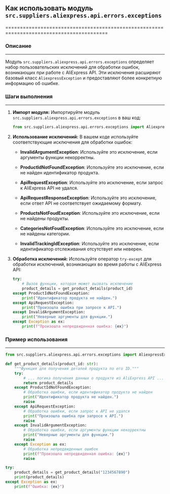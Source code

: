 ## Как использовать модуль `src.suppliers.aliexpress.api.errors.exceptions`
=========================================================================================

### Описание
-------------------------
Модуль `src.suppliers.aliexpress.api.errors.exceptions` определяет набор пользовательских исключений для обработки ошибок, возникающих при работе с AliExpress API. Эти исключения расширяют базовый класс `AliexpressException` и предоставляют более конкретную информацию об ошибке.

### Шаги выполнения
-------------------------
1. **Импорт модуля:** Импортируйте модуль `src.suppliers.aliexpress.api.errors.exceptions` в ваш код:

   ```python
   from src.suppliers.aliexpress.api.errors.exceptions import AliexpressException, InvalidArgumentException, ProductIdNotFoundException, ApiRequestException, ApiRequestResponseException, ProductsNotFoudException, CategoriesNotFoudException, InvalidTrackingIdException
   ```

2. **Использование исключений:** В вашем коде используйте соответствующие исключения для обработки ошибок:

   * **InvalidArgumentException**: Используйте это исключение, если аргументы функции некорректны.

   * **ProductIdNotFoundException**: Используйте это исключение, если не найден идентификатор продукта.

   * **ApiRequestException**: Используйте это исключение, если запрос к AliExpress API не удался.

   * **ApiRequestResponseException**: Используйте это исключение, если ответ API не соответствует ожидаемому формату.

   * **ProductsNotFoudException**: Используйте это исключение, если не найдены продукты.

   * **CategoriesNotFoudException**: Используйте это исключение, если не найдены категории.

   * **InvalidTrackingIdException**: Используйте это исключение, если идентификатор отслеживания отсутствует или неверен.

3. **Обработка исключений:** Используйте оператор `try-except` для обработки исключений, возникающих во время работы с AliExpress API:

   ```python
   try:
       # Вызов функции, которая может вызвать исключение
       product_details = get_product_details(product_id)
   except ProductIdNotFoundException:
       print("Идентификатор продукта не найден.")
   except ApiRequestException:
       print("Произошла ошибка при запросе к API.")
   except InvalidArgumentException:
       print("Неверные аргументы для функции.")
   except Exception as ex:
       print(f"Произошла непредвиденная ошибка: {ex}")
   ```

### Пример использования
-------------------------

```python
from src.suppliers.aliexpress.api.errors.exceptions import AliexpressException, InvalidArgumentException, ProductIdNotFoundException, ApiRequestException, ApiRequestResponseException, ProductsNotFoudException, CategoriesNotFoudException, InvalidTrackingIdException

def get_product_details(product_id: str):
    """Функция для получения деталей продукта по его ID."""
    try:
        # ... логика получения данных о продукте из AliExpress API ...
        return product_details
    except ProductIdNotFoundException:
        # Обработка ошибки, если идентификатор продукта не найден
        print("Идентификатор продукта не найден.")
        raise
    except ApiRequestException:
        # Обработка ошибки, если запрос к API не удался
        print("Произошла ошибка при запросе к API.")
        raise
    except InvalidArgumentException:
        # Обработка ошибки, если аргументы функции некорректны
        print("Неверные аргументы для функции.")
        raise
    except Exception as ex:
        # Обработка непредвиденных ошибок
        print(f"Произошла непредвиденная ошибка: {ex}")
        raise

try:
    product_details = get_product_details("1234567890")
    print(product_details)
except Exception as ex:
    print(f"Ошибка: {ex}")
```
